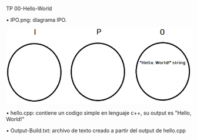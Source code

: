 TP 00-Hello-World

• IPO.png: diagrama IPO.

![alt text](https://raw.githubusercontent.com/FlorenciaQz/AED/master/00-CppHelloWorld/IPO.png)


• hello.cpp: contiene un codigo simple en lenguaje c++, su output es "Hello, World!"

• Output-Build.txt: archivo de texto creado a partir del output de hello.cpp
